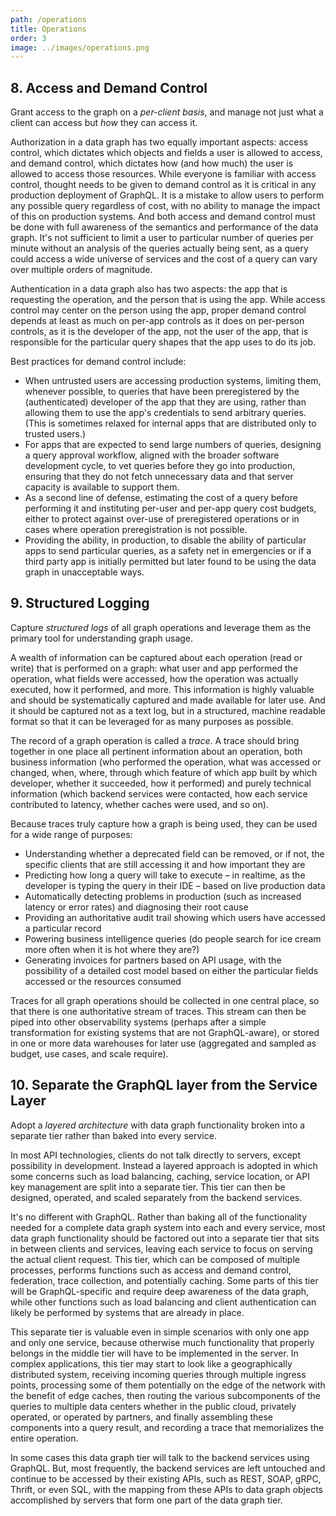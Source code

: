 ```yaml
---
path: /operations
title: Operations
order: 3
image: ../images/operations.png
---
```


## 8. Access and Demand Control

Grant access to the graph on a *per-client basis*, and manage not just what a client can access but *how* they can access it.

Authorization in a data graph has two equally important aspects: access control, which dictates which objects and fields a user is allowed to access, and demand control, which dictates how (and how much) the user is allowed to access those resources. While everyone is familiar with access control, thought needs to be given to demand control as it is critical in any production deployment of GraphQL. It is a mistake to allow users to perform any possible query regardless of cost, with no ability to manage the impact of this on production systems. And both access and demand control must be done with full awareness of the semantics and performance of the data graph. It's not sufficient to limit a user to particular number of queries per minute without an analysis of the queries actually being sent, as a query could access a wide universe of services and the cost of a query can vary over multiple orders of magnitude.

Authentication in a data graph also has two aspects: the app that is requesting the operation, and the person that is using the app. While access control may center on the person using the app, proper demand control depends at least as much on per-app controls as it does on per-person controls, as it is the developer of the app, not the user of the app, that is responsible for the particular query shapes that the app uses to do its job.

Best practices for demand control include:

* When untrusted users are accessing production systems, limiting them, whenever possible, to queries that have been preregistered by the (authenticated) developer of the app that they are using, rather than allowing them to use the app's credentials to send arbitrary queries. (This is sometimes relaxed for internal apps that are distributed only to trusted users.)
* For apps that are expected to send large numbers of queries, designing a query approval workflow, aligned with the broader software development cycle, to vet queries before they go into production, ensuring that they do not fetch unnecessary data and that server capacity is available to support them.
* As a second line of defense, estimating the cost of a query before performing it and instituting per-user and per-app query cost budgets, either to protect against over-use of preregistered operations or in cases where operation preregistration is not possible.
* Providing the ability, in production, to disable the ability of particular apps to send particular queries, as a safety net in emergencies or if a third party app is initially permitted but later found to be using the data graph in unacceptable ways.

## 9. Structured Logging

Capture *structured logs* of all graph operations and leverage them as the primary tool for understanding graph usage.

A wealth of information can be captured about each operation (read or write) that is performed on a graph: what user and app performed the operation, what fields were accessed, how the operation was actually executed, how it performed, and more. This information is highly valuable and should be systematically captured and made available for later use. And it should be captured not as a text log, but in a structured, machine readable format so that it can be leveraged for as many purposes as possible.

The record of a graph operation is called a *trace*. A trace should bring together in one place all pertinent information about an operation, both business information (who performed the operation, what was accessed or changed, when, where, through which feature of which app built by which developer, whether it succeeded, how it performed) and purely technical information (which backend services were contacted, how each service contributed to latency, whether caches were used, and so on). 

Because traces truly capture how a graph is being used, they can be used for a wide range of purposes:

* Understanding whether a deprecated field can be removed, or if not, the specific clients that are still accessing it and how important they are
* Predicting how long a query will take to execute – in realtime, as the developer is typing the query in their IDE – based on live production data
* Automatically detecting problems in production (such as increased latency or error rates) and diagnosing their root cause
* Providing an authoritative audit trail showing which users have accessed a particular record
* Powering business intelligence queries (do people search for ice cream more often when it is hot where they are?)
* Generating invoices for partners based on API usage, with the possibility of a detailed cost model based on either the particular fields accessed or the resources consumed

Traces for all graph operations should be collected in one central place, so that there is one authoritative stream of traces. This stream can then be piped into other observability systems (perhaps after a simple transformation for existing systems that are not GraphQL-aware), or stored in one or more data warehouses for later use (aggregated and sampled as budget, use cases, and scale require). 

## 10. Separate the GraphQL layer from the Service Layer

Adopt a *layered architecture* with data graph functionality broken into a separate tier rather than baked into every service.

In most API technologies, clients do not talk directly to servers, except possibility in development. Instead a layered approach is adopted in which some concerns such as load balancing, caching, service location, or API key management are split into a separate tier. This tier can then be designed, operated, and scaled separately from the backend services.

It's no different with GraphQL. Rather than baking all of the functionality needed for a complete data graph system into each and every service, most data graph functionality should be factored out into a separate tier that sits in between clients and services, leaving each service to focus on serving the actual client request. This tier, which can be composed of multiple processes, performs functions such as access and demand control, federation, trace collection, and potentially caching. Some parts of this tier will be GraphQL-specific and require deep awareness of the data graph, while other functions such as load balancing and client authentication can likely be performed by systems that are already in place.

This separate tier is valuable even in simple scenarios with only one app and only one service, because otherwise much functionality that properly belongs in the middle tier will have to be implemented in the server. In complex applications, this tier may start to look like a geographically distributed system, receiving incoming queries through multiple ingress points, processing some of them potentially on the edge of the network with the benefit of edge caches, then routing the various subcomponents of the queries to multiple data centers whether in the public cloud, privately operated, or operated by partners, and finally assembling these components into a query result, and recording a trace that memorializes the entire operation.

In some cases this data graph tier will talk to the backend services using GraphQL. But, most frequently, the backend services are left untouched and continue to be accessed by their existing APIs, such as REST, SOAP, gRPC, Thrift, or even SQL, with the mapping from these APIs to data graph objects accomplished by servers that form one part of the data graph tier.

<!-- end -->
